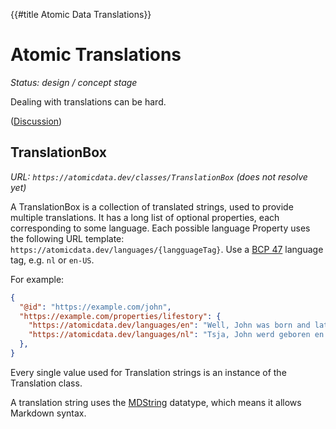 {{#title Atomic Data Translations}}
# Atomic Translations

_Status: design / concept stage_

Dealing with translations can be hard.

([Discussion](https://github.com/ontola/atomic-data/issues/6))

## TranslationBox

_URL: `https://atomicdata.dev/classes/TranslationBox` (does not resolve yet)_

A TranslationBox is a collection of translated strings, used to provide multiple translations.
It has a long list of optional properties, each corresponding to some language.
Each possible language Property uses the following URL template: `https://atomicdata.dev/languages/{langguageTag}`.
Use a [BCP 47](http://www.rfc-editor.org/rfc/bcp/bcp47.txt) language tag, e.g. `nl` or `en-US`.

For example:

```json
{
  "@id": "https://example.com/john",
  "https://example.com/properties/lifestory": {
    "https://atomicdata.dev/languages/en": "Well, John was born and later he died.",
    "https://atomicdata.dev/languages/nl": "Tsja, John werd geboren en stierf later."
  },
}
```

Every single value used for Translation strings is an instance of the Translation class.

A translation string uses the [MDString](https://atomicdata.dev/datatypes/markdown) datatype, which means it allows Markdown syntax.

